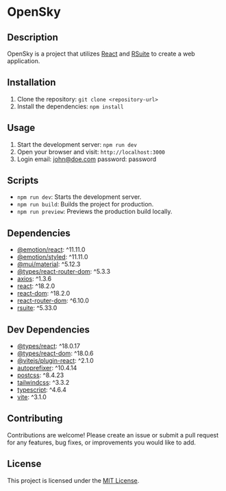 # OpenSky

## Description

OpenSky is a project that utilizes [React](https://reactjs.org/) and [RSuite](https://rsuitejs.com/) to create a web application.

## Installation

1. Clone the repository: `git clone <repository-url>`
2. Install the dependencies: `npm install`

## Usage

1. Start the development server: `npm run dev`
2. Open your browser and visit: `http://localhost:3000`
3. Login email: john@doe.com password: password

## Scripts

- `npm run dev`: Starts the development server.
- `npm run build`: Builds the project for production.
- `npm run preview`: Previews the production build locally.

## Dependencies

- [@emotion/react](https://www.npmjs.com/package/@emotion/react): ^11.11.0
- [@emotion/styled](https://www.npmjs.com/package/@emotion/styled): ^11.11.0
- [@mui/material](https://mui.com/): ^5.12.3
- [@types/react-router-dom](https://www.npmjs.com/package/@types/react-router-dom): ^5.3.3
- [axios](https://axios-http.com/): ^1.3.6
- [react](https://reactjs.org/): ^18.2.0
- [react-dom](https://reactjs.org/docs/react-dom.html): ^18.2.0
- [react-router-dom](https://reactrouter.com/web/guides/quick-start): ^6.10.0
- [rsuite](https://rsuitejs.com/): ^5.33.0

## Dev Dependencies

- [@types/react](https://www.npmjs.com/package/@types/react): ^18.0.17
- [@types/react-dom](https://www.npmjs.com/package/@types/react-dom): ^18.0.6
- [@vitejs/plugin-react](https://www.npmjs.com/package/@vitejs/plugin-react): ^2.1.0
- [autoprefixer](https://www.npmjs.com/package/autoprefixer): ^10.4.14
- [postcss](https://postcss.org/): ^8.4.23
- [tailwindcss](https://tailwindcss.com/): ^3.3.2
- [typescript](https://www.typescriptlang.org/): ^4.6.4
- [vite](https://vitejs.dev/): ^3.1.0

## Contributing

Contributions are welcome! Please create an issue or submit a pull request for any features, bug fixes, or improvements you would like to add.

## License

This project is licensed under the [MIT License](LICENSE).
